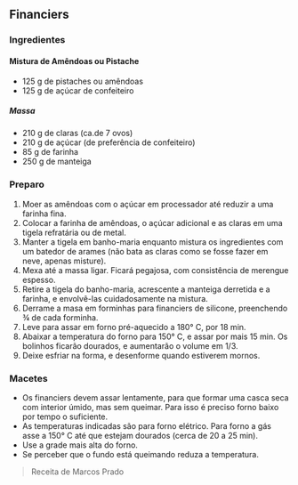 ## Financiers 

### Ingredientes

#### Mistura de Amêndoas ou Pistache
* 125 g de pistaches ou amêndoas
* 125 g de açúcar de confeiteiro

##### Massa
* 210 g de claras (ca.de 7 ovos)
* 210 g de açúcar (de preferência  de confeiteiro)
* 85 g de farinha
* 250 g de manteiga

### Preparo
1. Moer as amêndoas com o açúcar em processador até reduzir a uma farinha fina.
2. Colocar a farinha de amêndoas, o açúcar adicional e as claras em
   uma tigela refratária ou de metal.
3. Manter a tigela em banho-maria enquanto mistura os ingredientes com
   um batedor de arames (não bata as claras como se fosse fazer em
   neve, apenas misture).
4. Mexa até a massa ligar. Ficará pegajosa, com consistência de
   merengue espesso.
5. Retire a tigela do banho-maria, acrescente a manteiga derretida e a
   farinha, e envolvê-las cuidadosamente na mistura.
6. Derrame a masa em forminhas para financiers de silicone, preenchendo ¾ de cada forminha.
7. Leve para assar em forno pré-aquecido a 180° C, por 18 min.
8. Abaixar a temperatura do forno para 150° C, e assar por mais 15 min. Os bolinhos ficarão dourados, e aumentarão o volume em 1/3.
9. Deixe esfriar na forma, e desenforme quando estiverem mornos.

### Macetes
* Os financiers devem assar lentamente, para que formar uma casca seca
  com interior úmido, mas sem queimar. Para isso é preciso forno baixo
  por tempo o suficiente.
* As temperaturas indicadas são para forno elétrico. Para forno a gás
  asse a 150° C até que estejam dourados (cerca de 20 a 25 min).
* Use a grade mais alta do forno. 
* Se perceber que o fundo está queimando reduza a temperatura.

> Receita de Marcos Prado
